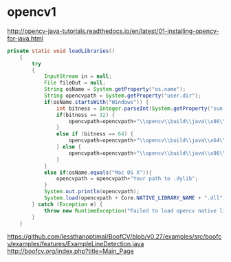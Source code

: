 # opencv1

http://opencv-java-tutorials.readthedocs.io/en/latest/01-installing-opencv-for-java.html

```java
private static void loadLibraries()
    {
        try
        {
            InputStream in = null;
            File fileOut = null;
            String osName = System.getProperty("os.name");
            String opencvpath = System.getProperty("user.dir");
            if(osName.startsWith("Windows")) {
                int bitness = Integer.parseInt(System.getProperty("sun.arch.data.model"));
                if(bitness == 32) {
                    opencvpath=opencvpath+"\\opencv\\build\\java\\x86\\";
                }
                else if (bitness == 64) { 
                    opencvpath=opencvpath+"\\opencv\\build\\java\\x64\\";
                } else { 
                    opencvpath=opencvpath+"\\opencv\\build\\java\\x86\\"; 
                }           
            } 
            else if(osName.equals("Mac OS X")){
                opencvpath = opencvpath+"Your path to .dylib";
            }
            System.out.println(opencvpath);
            System.load(opencvpath + Core.NATIVE_LIBRARY_NAME + ".dll");
        } catch (Exception e) {
            throw new RuntimeException("Failed to load opencv native library", e);
        }
    }
```

https://github.com/lessthanoptimal/BoofCV/blob/v0.27/examples/src/boofcv/examples/features/ExampleLineDetection.java
http://boofcv.org/index.php?title=Main_Page
